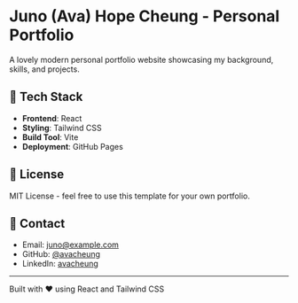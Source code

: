 # Juno (Ava) Hope Cheung - Personal Portfolio

A lovely modern personal portfolio website showcasing my background, skills, and projects.

## 🚀 Tech Stack

- **Frontend**: React
- **Styling**: Tailwind CSS
- **Build Tool**: Vite
- **Deployment**: GitHub Pages

## 📄 License

MIT License - feel free to use this template for your own portfolio.

## 📧 Contact

- Email: juno@example.com
- GitHub: [@avacheung](https://github.com/avacheungx)
- LinkedIn: [avacheung](https://linkedin.com/in/avacheung)

---

Built with ❤️ using React and Tailwind CSS
